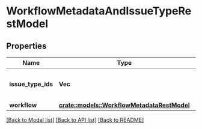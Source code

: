 # WorkflowMetadataAndIssueTypeRestModel

## Properties

Name | Type | Description | Notes
------------ | ------------- | ------------- | -------------
**issue_type_ids** | **Vec<String>** | The list of issue type IDs for the mapping. | 
**workflow** | [**crate::models::WorkflowMetadataRestModel**](WorkflowMetadataRestModel.md) |  | 

[[Back to Model list]](../README.md#documentation-for-models) [[Back to API list]](../README.md#documentation-for-api-endpoints) [[Back to README]](../README.md)


